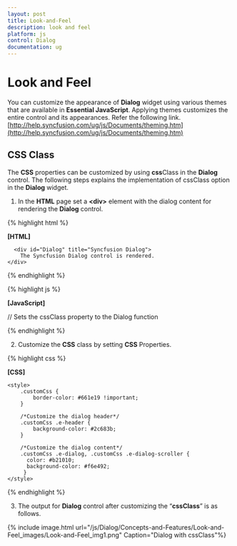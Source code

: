 ```yaml
---
layout: post
title: Look-and-Feel
description: look and feel
platform: js
control: Dialog
documentation: ug
---
```


# Look and Feel

You can customize the appearance of **Dialog** widget using various themes that are available in **Essential JavaScript**. Applying themes customizes the entire control and its appearances. Refer the following link.
[http://help.syncfusion.com/ug/js/Documents/theming.htm](http://help.syncfusion.com/ug/js/Documents/theming.htm)

## CSS Class

The **CSS** properties can be customized by using **css**Class in the **Dialog** control. The following steps explains the implementation of cssClass option in the **Dialog** widget.

1. In the **HTML** page set a **&lt;div&gt;** element with the dialog content for rendering the **Dialog** control. 

{% highlight html %}

**[HTML]**

      <div id="Dialog" title="Syncfusion Dialog">
        The Syncfusion Dialog control is rendered.
    </div>

{% endhighlight %}

{% highlight js %}

**[JavaScript]**

// Sets the cssClass property to the Dialog function
    <script type="text/javascript">
        $("#Dialog").ejDialog({
            height: 200,
            width: 300,
            cssClass: "customCss"
        });
    </script>

{% endhighlight %}

2. Customize the **CSS** class by setting **CSS** Properties. 



{% highlight css %}

**[CSS]**

    <style>
        .customCss {            
            border-color: #661e19 !important;
        }

        /*Customize the dialog header*/
        .customCss .e-header {
            background-color: #2c683b;
        }

        /*Customize the dialog content*/
        .customCss .e-dialog, .customCss .e-dialog-scroller {
          color: #b21010;
          background-color: #f6e492;        
         }
    </style>



{% endhighlight %}



3. The output for **Dialog** control after customizing the “**cssClass**” is as follows.

{% include image.html url="/js/Dialog/Concepts-and-Features/Look-and-Feel_images/Look-and-Feel_img1.png" Caption="Dialog with cssClass"%}











